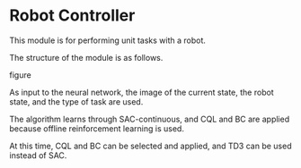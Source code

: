 # Robot Controller

This module is for performing unit tasks with a robot.

The structure of the module is as follows.

figure

As input to the neural network, the image of the current state, the robot state, and the type of task are used.

The algorithm learns through SAC-continuous, and CQL and BC are applied because offline reinforcement learning is used.

At this time, CQL and BC can be selected and applied, and TD3 can be used instead of SAC.
